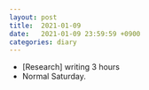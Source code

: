 ```yaml
---
layout: post
title:  2021-01-09
date:   2021-01-09 23:59:59 +0900
categories: diary
---
```


- [Research] writing 3 hours
- Normal Saturday.
